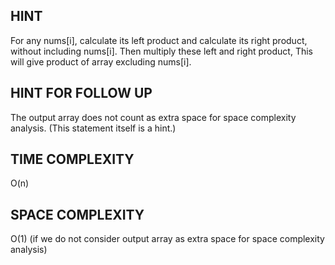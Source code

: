 ## HINT
For any nums[i], calculate its left product and calculate its right product, without including nums[i].
Then multiply these left and right product, This will give product of array excluding nums[i].

## HINT FOR FOLLOW UP
The output array does not count as extra space for space complexity analysis. (This statement itself is a hint.)

## TIME COMPLEXITY
O(n)

## SPACE COMPLEXITY
O(1) (if we do not consider output array as extra space for space complexity analysis)
